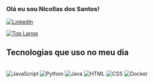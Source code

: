 ### Olá eu sou Nicollas dos Santos!

[![LinkedIn](https://img.shields.io/badge/LinkedIn-0077B5?style=for-the-badge&logo=linkedin&logoColor=white)](https://www.linkedin.com/in/nicollas-oliveira-05721a208/)

[![Top Langs](https://github-readme-stats.vercel.app/api/top-langs/?username=nsantos06&layout=pie)](https://github.com/nsantos06/github-readme-stats)


## Tecnologias que uso no meu dia

<div style = "display: inline_block"><br/>
    <img align="center" alt="JavaScript" src="https://img.shields.io/badge/JavaScript-F7DF1E?style=for-the-badge&logo=javascript&logoColor=black"/> 
    <img align="center" alt="Python" src="https://img.shields.io/badge/Python-14354C?style=for-the-badge&logo=python&logoColor=white"/> 
    <img align="center" alt="Java" src="https://img.shields.io/badge/Java-ED8B00?style=for-the-badge&logo=openjdk&logoColor=white"/> 
    <img align="center" alt="HTML" src="https://img.shields.io/badge/HTML-239120?style=for-the-badge&logo=html5&logoColor=white"/> 
    <img align="center" alt="CSS" src="https://img.shields.io/badge/CSS-239120?&style=for-the-badge&logo=css3&logoColor=white"/>
    <img align="center" alt="Docker" src="https://img.shields.io/badge/docker-%230db7ed.svg?style=for-the-badge&logo=docker&logoColor=white"/>
</div>

